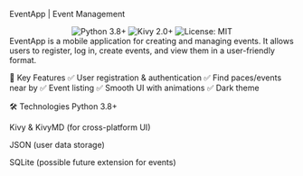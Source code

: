 EventApp | Event Management
<div align="center"> <img src="https://img.shields.io/badge/Python-3.8+-blue?logo=python" alt="Python 3.8+"> <img src="https://img.shields.io/badge/Kivy-2.0+-green?logo=kivy" alt="Kivy 2.0+"> <img src="https://img.shields.io/badge/License-MIT-yellow" alt="License: MIT"> </div>
EventApp is a mobile application for creating and managing events. It allows users to register, log in, create events, and view them in a user-friendly format.

📱 Key Features
✅ User registration & authentication
✅ Find paces/events near by
✅ Event listing
✅ Smooth UI with animations
✅ Dark theme

🛠 Technologies
Python 3.8+

Kivy & KivyMD (for cross-platform UI)

JSON (user data storage)

SQLite (possible future extension for events)

